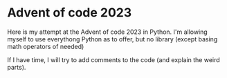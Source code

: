 # Advent of code 2023

Here is my attempt at the Advent of code 2023 in Python. I'm allowing myself to use everythong Python as to offer, but no library (except basing math operators of needed)

If I have time, I will try to add comments to the code (and explain the weird parts).

